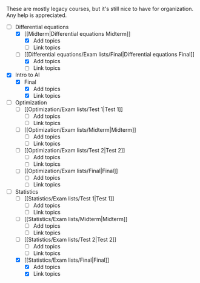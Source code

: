 These are mostly legacy courses, but it's still nice to have for organization. Any help is appreciated.

- [ ] Differential equations
	- [x] [[Midterm|Differential equations Midterm]]
		- [x] Add topics
		- [ ] Link topics
	- [ ] [[Differential equations/Exam lists/Final|Differential equations Final]]
		- [x] Add topics
		- [ ] Link topics
- [x] Intro to AI
	- [x] Final
		- [x] Add topics
		- [x] Link topics
- [ ] Optimization
	- [ ] [[Optimization/Exam lists/Test 1|Test 1]]
		- [ ] Add topics
		- [ ] Link topics
	- [ ] [[Optimization/Exam lists/Midterm|Midterm]]
		- [ ] Add topics
		- [ ] Link topics
	- [ ] [[Optimization/Exam lists/Test 2|Test 2]]
		- [ ] Add topics
		- [ ] Link topics
	- [ ] [[Optimization/Exam lists/Final|Final]]
		- [ ] Add topics
		- [ ] Link topics
- [ ] Statistics
	- [ ]  [[Statistics/Exam lists/Test 1|Test 1]]
		- [ ] Add topics
		- [ ] Link topics
	- [ ] [[Statistics/Exam lists/Midterm|Midterm]]
		- [ ] Add topics
		- [ ] Link topics
	- [ ] [[Statistics/Exam lists/Test 2|Test 2]]
		- [ ] Add topics
		- [ ] Link topics
	- [x] [[Statistics/Exam lists/Final|Final]]
		- [x] Add topics
		- [x] Link topics 